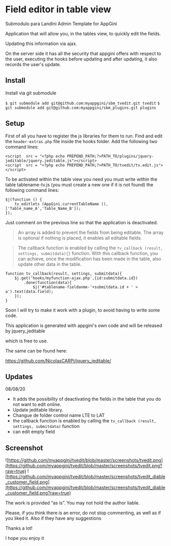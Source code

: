 
# Field editor in table view

Submodulo para Landini Admin Template for AppGini

Application that will allow you, in the tables view, to quickly edit the fields.

Updating this information via ajax.

On the server side it has all the security that appgini offers with respect to the user, executing the hooks before updating and after updating, it also records the user's update.

## Install

Install via git submodule

``$ git submodule add git@github.com:myappgini/sbm_tvedit.git tvedit``
``$ git submodule add git@github.com:myappgini/sbm_plugins.git plugins``


## Setup

First of all you have to register the js libraries for them to run.
Find and edit the `header-extras.php` file inside the hooks folder.
Add the following two command lines:
  
    <script  src = "<?php echo PREPEND_PATH;?>PATH_TO/plugins/jquery-jeditable/jquery.jeditable.js"></script>
    <script  src = "<?php echo PREPEND_PATH;?>PATH_TO/tvedit/tv.edit.js"></script>

To be activated within the table view you need you must write within the table tablename-tv.js (you must create a new one if it is not found) the following command lines:

    $j(function () {
        tv_editlets (AppGini.currentTableName (),['Table_name_A','Table_Name_B']);
    });

Just comment on the previous line so that the application is deactivated.

> An array is added to prevent the fields from being editable. The array is optional if nothing is placed, it enables all editable fields.

> The callback function is enabled by calling the ``tv_callback (result, settings, submitdata){}`` function. With this callback function, you can achieve, once the modification has been made in the table, also update other data in the table.

    function tv_callback(result, settings, submitdata){
        $j.get('hooks/myfunction-ajax.php',{id:submitdata.id})
            .done(function(data){
                $j('#tablename-fieldanme-'+submitdata.id + ' > a').text(data.field);
        });
    }

Soon I will try to make it work with a plugin, to avoid having to write some code.

This application is generated with appgini's own code and will be released by jquery_jeditable

which is free to use.

The same can be found here:

https://github.com/NicolasCARPi/jquery_jeditable/

## Updates
08/08/20

- It adds the possibility of deactivating the fields in the table that you do not want to edit online.
- Update jeditable library.
- Changue de folder control name LTE to LAT
- the callback function is enabled by calling the ``tv_callback (result, settings, submitdata)`` function
- can edit empty field

## Screenshot

![https://github.com/myappgini/tvedit/blob/master/screenshots/tvedit.png](https://github.com/myappgini/tvedit/blob/master/screenshots/tvedit.png?raw=true)
![https://github.com/myappgini/tvedit/blob/master/screenshots/tvedit_diable_customer_field.png](https://github.com/myappgini/tvedit/blob/master/screenshots/tvedit_diable_customer_field.png?raw=true)

The work is provided “as is”. You may not hold the author liable.

Please, if you think there is an error, do not stop commenting, as well as if you liked it. Also if they have any suggestions

Thanks a lot!

I hope you enjoy it
